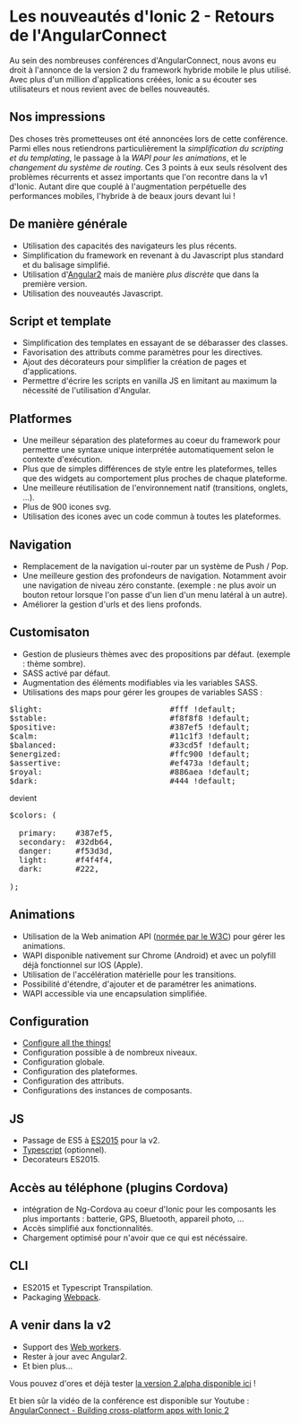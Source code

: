 # Les nouveautés d'Ionic 2 - Retours de l'AngularConnect

Au sein des nombreuses conférences d'AngularConnect, nous avons eu droit à l'annonce de la version 2 du framework hybride mobile le plus utilisé. Avec plus d'un million d'applications créées, Ionic a su écouter ses utilisateurs et nous revient avec de belles nouveautés.


## Nos impressions
Des choses très prometteuses ont été annoncées lors de cette conférence. Parmi elles nous retiendrons particulièrement la *simplification du scripting et du templating*, le passage à la *WAPI pour les animations*, et le *changement du système de routing*. Ces 3 points à eux seuls résolvent des problèmes récurrents et assez importants que l'on recontre dans la v1 d'Ionic. Autant dire que couplé à l'augmentation perpétuelle des performances mobiles, l'hybride à de beaux jours devant lui !


## De manière générale
- Utilisation des capacités des navigateurs les plus récents.
- Simplification du framework en revenant à du Javascript plus standard et du balisage simplifié.
- Utilisation d'[Angular2](https://angular.io/) mais de manière _plus discrète_ que dans la première version.
- Utilisation des nouveautés Javascript.

## Script et template
- Simplification des templates en essayant de se débarasser des classes.
- Favorisation des attributs comme paramètres pour les directives.
- Ajout des décorateurs pour simplifier la création de pages et d'applications.
- Permettre d'écrire les scripts en vanilla JS en limitant au maximum la nécessité de l'utilisation d'Angular.

## Platformes
- Une meilleur séparation des plateformes au coeur du framework pour permettre une syntaxe unique interprétée automatiquement selon le contexte d'exécution.
- Plus que de simples différences de style entre les plateformes, telles que des widgets au comportement plus proches de chaque plateforme.
- Une meilleure réutilisation de l'environnement natif (transitions, onglets, …).
- Plus de 900 icones svg.
- Utilisation des icones avec un code commun à toutes les plateformes.

## Navigation
- Remplacement de la navigation ui-router par un système de Push / Pop.
- Une meilleure gestion des profondeurs de navigation. Notamment avoir une navigation de niveau zéro constante. (exemple : ne plus avoir un bouton retour lorsque l'on passe d'un lien d'un menu latéral à un autre).
- Améliorer la gestion d'urls et des liens profonds.

## Customisaton
- Gestion de plusieurs thèmes avec des propositions par défaut. (exemple : thème sombre).
- SASS activé par défaut.
- Augmentation des éléments modifiables via les variables SASS.
- Utilisations des maps pour gérer les groupes de variables SASS :
<pre>
$light:                           #fff !default;
$stable:                          #f8f8f8 !default;
$positive:                        #387ef5 !default;
$calm:                            #11c1f3 !default;
$balanced:                        #33cd5f !default;
$energized:                       #ffc900 !default;
$assertive:                       #ef473a !default;
$royal:                           #886aea !default;
$dark:                            #444 !default;
</pre>
devient
<pre>
$colors: (

  primary:    #387ef5,
  secondary:  #32db64,
  danger:     #f53d3d,
  light:      #f4f4f4,
  dark:       #222,

);
</pre>

## Animations
- Utilisation de la Web animation API ([normée par le W3C](https://w3c.github.io/web-animations/)) pour gérer les animations.
- WAPI disponible nativement sur Chrome (Android) et avec un polyfill déjà fonctionnel sur IOS (Apple).
- Utilisation de l'accélération matérielle pour les transitions.
- Possibilité d'étendre, d'ajouter et de paramétrer les animations.
- WAPI accessible via une encapsulation simplifiée.

## Configuration
- [Configure all the things!](http://www.google.fr/imgres?imgurl=https%3A%2F%2Fwww.sysorchestra.com%2Fcontent%2Fimages%2F2014%2FJul%2Fconfigure_all_the_things_banner.jpg&imgrefurl=https%3A%2F%2Fwww.sysorchestra.com%2F2014%2F07%2F19%2Frunning-ghost-fast-and-secure-with-debian-wheezy-nginx-and-mariadb%2F&h=200&w=780&tbnid=RMH_sZWcL1YAuM%3A&docid=HBrsLUdgBfyzqM&ei=YhkpVr3gDMXcUa2rsLAI&tbm=isch&iact=rc&uact=3&dur=5961&page=1&start=0&ndsp=39&ved=0CCQQrQMwAWoVChMIvZnL_MnWyAIVRW4UCh2tFQyG)
- Configuration possible à de nombreux niveaux.
- Configuration globale.
- Configuration des plateformes.
- Configuration des attributs.
- Configurations des instances de composants.

## JS
- Passage de ES5 à [ES2015](http://www.ecma-international.org/ecma-262/6.0/index.html) pour la v2.
- [Typescript](http://www.typescriptlang.org/) (optionnel).
- Decorateurs ES2015.

## Accès au téléphone (plugins Cordova)
- intégration de Ng-Cordova au coeur d'Ionic pour les composants les plus importants : batterie, GPS, Bluetooth, appareil photo, …
- Accès simplifié aux fonctionnalités.
- Chargement optimisé pour n'avoir que ce qui est nécéssaire.

## CLI
- ES2015 et Typescript Transpilation.
- Packaging [Webpack](https://webpack.github.io/).

## A venir dans la v2
- Support des [Web workers](http://www.w3.org/TR/workers/).
- Rester à jour avec Angular2.
- Et bien plus…


Vous pouvez d'ores et déjà tester [la version 2.alpha disponible ici](http://ionicframework.com/docs/v2/) !

Et bien sûr la vidéo de la conférence est disponible sur Youtube : [AngularConnect - Building cross-platform apps with Ionic 2](https://youtu.be/43vanF4YwRI?t=47m20s)
